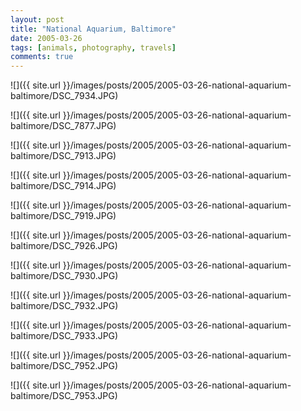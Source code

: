 ```yaml
---
layout: post
title: "National Aquarium, Baltimore"
date: 2005-03-26
tags: [animals, photography, travels]
comments: true
---
```

![]({{ site.url }}/images/posts/2005/2005-03-26-national-aquarium-baltimore/DSC_7934.JPG)

![]({{ site.url }}/images/posts/2005/2005-03-26-national-aquarium-baltimore/DSC_7877.JPG)

![]({{ site.url }}/images/posts/2005/2005-03-26-national-aquarium-baltimore/DSC_7913.JPG)

![]({{ site.url }}/images/posts/2005/2005-03-26-national-aquarium-baltimore/DSC_7914.JPG)

![]({{ site.url }}/images/posts/2005/2005-03-26-national-aquarium-baltimore/DSC_7919.JPG)

![]({{ site.url }}/images/posts/2005/2005-03-26-national-aquarium-baltimore/DSC_7926.JPG)

![]({{ site.url }}/images/posts/2005/2005-03-26-national-aquarium-baltimore/DSC_7930.JPG)

![]({{ site.url }}/images/posts/2005/2005-03-26-national-aquarium-baltimore/DSC_7932.JPG)

![]({{ site.url }}/images/posts/2005/2005-03-26-national-aquarium-baltimore/DSC_7933.JPG)

![]({{ site.url }}/images/posts/2005/2005-03-26-national-aquarium-baltimore/DSC_7952.JPG)

![]({{ site.url }}/images/posts/2005/2005-03-26-national-aquarium-baltimore/DSC_7953.JPG)

